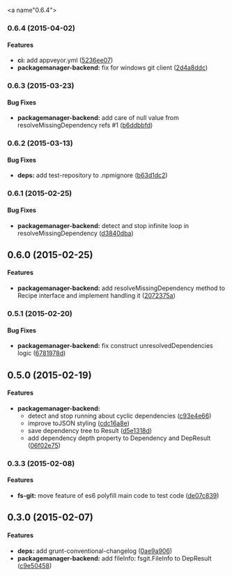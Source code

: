 <a name"0.6.4"></a>
### 0.6.4 (2015-04-02)


#### Features

* **ci:** add appveyor.yml ([5236ee07](https://github.com/vvakame/packagemanager-backend/commit/5236ee07))
* **packagemanager-backend:** fix for windows git client ([2d4a8ddc](https://github.com/vvakame/packagemanager-backend/commit/2d4a8ddc))


<a name="0.6.3"></a>
### 0.6.3 (2015-03-23)


#### Bug Fixes

* **packagemanager-backend:** add care of null value from resolveMissingDependency refs #1 ([b6ddbbfd](https://github.com/vvakame/packagemanager-backend/commit/b6ddbbfde0ea8377efe82d28fae0e81ebf63ee50))


<a name="0.6.2"></a>
### 0.6.2 (2015-03-13)


#### Bug Fixes

* **deps:** add test-repository to .npmignore ([b63d1dc2](https://github.com/vvakame/packagemanager-backend/commit/b63d1dc21cd20fe8eb80ea4d75d236fba9ee7617))


<a name="0.6.1"></a>
### 0.6.1 (2015-02-25)


#### Bug Fixes

* **packagemanager-backend:** detect and stop infinite loop in resolveMissingDependency ([d3840dba](https://github.com/vvakame/packagemanager-backend/commit/d3840dba428120c902ac0ae8f7295846212e1bd0))


<a name="0.6.0"></a>
## 0.6.0 (2015-02-25)


#### Features

* **packagemanager-backend:** add resolveMissingDependency method to Recipe interface and implement handling it ([2072375a](https://github.com/vvakame/packagemanager-backend/commit/2072375ac8815a7fc0620296b897aafb2441cd87))


<a name="0.5.1"></a>
### 0.5.1 (2015-02-20)


#### Bug Fixes

* **packagemanager-backend:** fix construct unresolvedDependencies logic ([6781978d](https://github.com/vvakame/packagemanager-backend/commit/6781978d7abfaf9124790397e16c3a77ff7e7205))


<a name="0.5.0"></a>
## 0.5.0 (2015-02-19)


#### Features

* **packagemanager-backend:**
  * detect and stop running about cyclic dependencies ([c93e4e66](https://github.com/vvakame/packagemanager-backend/commit/c93e4e66929a08ee2110ded9977d3de26e06e2a3))
  * improve toJSON styling ([cdc16a8e](https://github.com/vvakame/packagemanager-backend/commit/cdc16a8e6caf62ba5213e82146860de42db1a5f4))
  * save dependency tree to Result ([d5e1318d](https://github.com/vvakame/packagemanager-backend/commit/d5e1318d18b2dddac304ec436a402d327a6ac41d))
  * add dependency depth property to Dependency and DepResult ([06f02e75](https://github.com/vvakame/packagemanager-backend/commit/06f02e7558d75d0140d3639a515ce97750882336))


<a name="0.3.3"></a>
### 0.3.3 (2015-02-08)


#### Features

* **fs-git:** move feature of es6 polyfill main code to test code ([de07c839](https://github.com/vvakame/packagemanager-backend/commit/de07c8393d18d313a1df4659984f891408504e5c))


<a name="0.3.0"></a>
## 0.3.0 (2015-02-07)


#### Features

* **deps:** add grunt-conventional-changelog ([0ae9a906](https://github.com/vvakame/packagemanager-backend/commit/0ae9a90631bd67009e04996a754c0cdf084dbdcf))
* **packagemanager-backend:** add fileInfo: fsgit.FileInfo to DepResult ([c9e50458](https://github.com/vvakame/packagemanager-backend/commit/c9e50458d471a87d429a029901ddf0722a507498))

